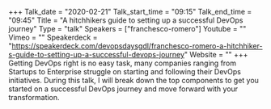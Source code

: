 +++
Talk_date = "2020-02-21"
Talk_start_time = "09:15"
Talk_end_time = "09:45"
Title = "A hitchhikers guide to setting up a successful DevOps journey"
Type = "talk"
Speakers = ["franchesco-romero"]
Youtube = ""
Vimeo = ""
Speakerdeck = "https://speakerdeck.com/devopsdaysgdl/franchesco-romero-a-hitchhiker-s-guide-to-setting-up-a-successful-devops-journey"
Website = ""
+++
Getting DevOps right is no easy task, many companies ranging from Startups to Enterprise struggle on starting and following their DevOps initiatives. During this talk, I will break down the top components to get you started on a successful DevOps journey and move forward with your transformation.
